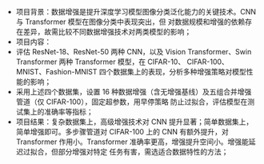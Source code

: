 - 项目背景：数据增强是提升深度学习模型图像分类泛化能力的关键技术。CNN 与 Transformer 模型在图像分类中表现突出，但
对数据规模和增强的依赖存在差异，故需比较不同数据增强技术对两类模型的影响；
- 项目内容：
- 评估 ResNet-18、ResNet-50 两种 CNN，以及 Vision Transformer、Swin Transformer 两种 Transformer 模型，在 CIFAR-10、
CIFAR-100、MNIST、Fashion-MNIST 四个数据集上的表现，分析多种增强策略对模型性能的影响；
- 采用上述四个数据集，设置 16 种数据增强（含无增强基线）及五组合并增强管道（仅 CIFAR-100），固定超参数，用早停策略
防止过拟合，评估模型在测试集上的准确率等指标；
- 项目结果：复杂数据集上，高级增强技术对 CNN 提升显著；简单数据集上，简单增强即可。多步骤管道对 CIFAR-100 上的
CNN 有额外提升，对 Transformer 作用小。Transformer 准确率更高，增强提升空间小。增强能延迟过拟合，但部分增强对特定
任务有害，需选适合数据特性的方法；
